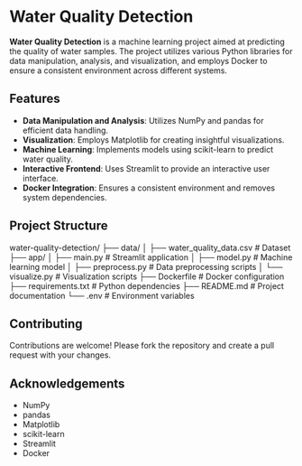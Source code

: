 # Water Quality Detection

**Water Quality Detection** is a machine learning project aimed at predicting the quality of water samples. The project utilizes various Python libraries for data manipulation, analysis, and visualization, and employs Docker to ensure a consistent environment across different systems.

## Features

- **Data Manipulation and Analysis**: Utilizes NumPy and pandas for efficient data handling.
- **Visualization**: Employs Matplotlib for creating insightful visualizations.
- **Machine Learning**: Implements models using scikit-learn to predict water quality.
- **Interactive Frontend**: Uses Streamlit to provide an interactive user interface.
- **Docker Integration**: Ensures a consistent environment and removes system dependencies.

## Project Structure

water-quality-detection/ ├── data/ │ ├── water_quality_data.csv # Dataset ├── app/ │ ├── main.py # Streamlit application │ ├── model.py # Machine learning model │ ├── preprocess.py # Data preprocessing scripts │ └── visualize.py # Visualization scripts ├── Dockerfile # Docker configuration ├── requirements.txt # Python dependencies ├── README.md # Project documentation └── .env # Environment variables


## Contributing

Contributions are welcome! Please fork the repository and create a pull request with your changes.


## Acknowledgements

- NumPy
- pandas
- Matplotlib
- scikit-learn
- Streamlit
- Docker
